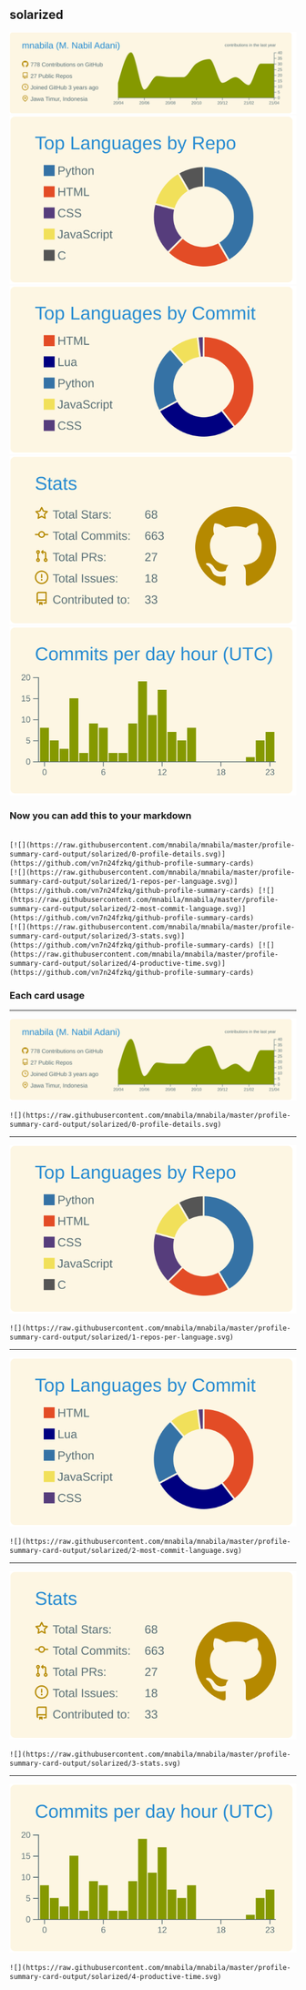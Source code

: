 ## solarized

[![](./0-profile-details.svg)](https://github.com/vn7n24fzkq/github-profile-summary-cards)
[![](./1-repos-per-language.svg)](https://github.com/vn7n24fzkq/github-profile-summary-cards) [![](./2-most-commit-language.svg)](https://github.com/vn7n24fzkq/github-profile-summary-cards)
[![](./3-stats.svg)](https://github.com/vn7n24fzkq/github-profile-summary-cards) [![](./4-productive-time.svg)](https://github.com/vn7n24fzkq/github-profile-summary-cards)
### Now you can add this to your markdown
```

[![](https://raw.githubusercontent.com/mnabila/mnabila/master/profile-summary-card-output/solarized/0-profile-details.svg)](https://github.com/vn7n24fzkq/github-profile-summary-cards)
[![](https://raw.githubusercontent.com/mnabila/mnabila/master/profile-summary-card-output/solarized/1-repos-per-language.svg)](https://github.com/vn7n24fzkq/github-profile-summary-cards) [![](https://raw.githubusercontent.com/mnabila/mnabila/master/profile-summary-card-output/solarized/2-most-commit-language.svg)](https://github.com/vn7n24fzkq/github-profile-summary-cards)
[![](https://raw.githubusercontent.com/mnabila/mnabila/master/profile-summary-card-output/solarized/3-stats.svg)](https://github.com/vn7n24fzkq/github-profile-summary-cards) [![](https://raw.githubusercontent.com/mnabila/mnabila/master/profile-summary-card-output/solarized/4-productive-time.svg)](https://github.com/vn7n24fzkq/github-profile-summary-cards)

```

### Each card usage
---

![](./0-profile-details.svg)

```
![](https://raw.githubusercontent.com/mnabila/mnabila/master/profile-summary-card-output/solarized/0-profile-details.svg)
```

    

---

![](./1-repos-per-language.svg)

```
![](https://raw.githubusercontent.com/mnabila/mnabila/master/profile-summary-card-output/solarized/1-repos-per-language.svg)
```

    

---

![](./2-most-commit-language.svg)

```
![](https://raw.githubusercontent.com/mnabila/mnabila/master/profile-summary-card-output/solarized/2-most-commit-language.svg)
```

    

---

![](./3-stats.svg)

```
![](https://raw.githubusercontent.com/mnabila/mnabila/master/profile-summary-card-output/solarized/3-stats.svg)
```

    

---

![](./4-productive-time.svg)

```
![](https://raw.githubusercontent.com/mnabila/mnabila/master/profile-summary-card-output/solarized/4-productive-time.svg)
```

    
